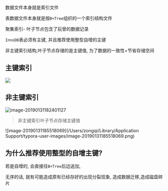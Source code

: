 数据文件本身就是索引文件

表数据文件本身就是按`B+Tree`组织的一个索引结构文件

聚集索引- 叶子节点包含了玩曾的数据记录

`InnoDB`表必须有主键, 并且推荐使用整型自增的主键

非主键索引结构,叶子节点存储的是主键值, 为了数据的一致性+节省存储空间

## 主键索引

![](https://ws4.sinaimg.cn/large/006tNc79ly1fzql2kde0fj31cm0iq770.jpg)

## 非主键索引

![image-20190131182401127](https://ws4.sinaimg.cn/large/006tNc79ly1fzpxw2qw50j312u0g645a.jpg)

> 非主键索引叶子节点存储主键值

![image-20190131185518069](/Users/zongqi/Library/Application Support/typora-user-images/image-20190131185518069.png)



## 为什么推荐使用整型的自增主键?

若是自增的, 会直接往`B+Tree`后边追加, 

无序的话, 就有可能造成原有已经存好的出现分裂现象, 造成数据迁移,造成磁盘碎片



